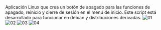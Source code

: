 Aplicación Linux que crea un botón de apagado para las funciones de apagado, reinicio y cierre de sesión en el menú de inicio.
Este script está desarrollado para funcionar en debian y distribuciones derivadas.
![01](https://github.com/user-attachments/assets/0e47922d-a3b9-4d29-9a72-731b3df8a884)
![02](https://github.com/user-attachments/assets/a7676e3a-c1ef-469e-b2cc-5b1883f66638)
![03](https://github.com/user-attachments/assets/7d8f1ea2-0533-48f5-8ead-7599b6bbabcf)
![04](https://github.com/user-attachments/assets/f743e96a-2e5b-4519-b134-14972d898601)
